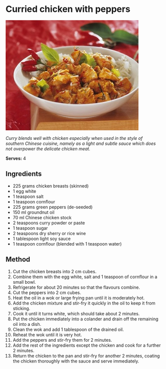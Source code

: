 # Curried chicken with peppers

![Name](resources/chinese-chicken-curry.jpg)

*Curry blends well with chicken especially when used in the style of southern Chinese cuisine, namely as a light and subtle sauce which does not overpower the delicate chicken meat.*

**Serves:** 4

## Ingredients
- 225 grams chicken breasts (skinned)
- 1 egg white
- 1 teaspoon salt
- 1 teaspoon cornflour
- 225 grams green peppers (de-seeded)
- 150 ml groundnut oil
- 70 ml Chinese chicken stock
- 2 teaspoons curry powder or paste
- 1 teaspoon sugar
- 2 teaspoons dry sherry or rice wine
- 1 tablespoon light soy sauce
- 1 teaspoon cornflour (blended with 1 teaspoon water)

## Method
1. Cut the chicken breasts into 2 cm cubes.
1. Combine them with the egg white, salt and 1 teaspoon of cornflour in a small bowl.
1. Refrigerate for about 20 minutes so that the flavours combine.
1. Cut the peppers into 2 cm cubes.
1. Heat the oil in a wok or large frying pan until it is moderately hot.
1. Add the chicken mixture and stir-fry it quickly in the oil to keep it from sticking.
1. Cook it until it turns white, which should take about 2 minutes.
1. Put the chicken immediately into a colander and drain off the remaining oil into a dish.
1. Clean the wok and add 1 tablespoon of the drained oil.
1. Reheat the wok until it is very hot.
1. Add the peppers and stir-fry them for 2 minutes.
1. Add the rest of the ingredients except the chicken and cook for a further 2 minutes.
1. Return the chicken to the pan and stir-fry for another 2 minutes, coating the chicken thoroughly with the sauce and serve immediately.
